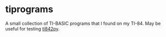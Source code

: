 # tiprograms
A small collection of TI-BASIC programs that I found on my TI-84. May be useful for testing [ti842py](https://github.com/TabulateJarl8/ti842py).